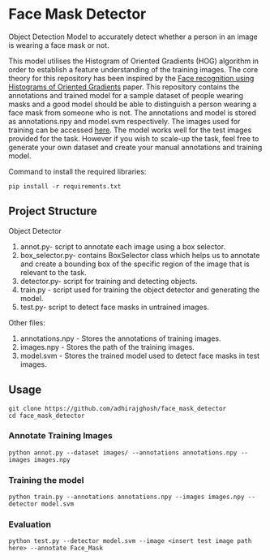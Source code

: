 # Face Mask Detector
Object Detection Model to accurately detect whether a person in an image is wearing a face mask or not.

This model utilises the Histogram of Oriented Gradients (HOG) algorithm in order to establish a feature understanding of the training images. The core theory for this repository has been inspired by the [Face recognition using Histograms of Oriented Gradients](https://d1wqtxts1xzle7.cloudfront.net/42736520/5419ded60cf203f155ae1415.pdf?1455645353=&response-content-disposition=inline%3B+filename%3DFace_recognition_using_Histograms_of_Ori.pdf&Expires=1606743825&Signature=Y3~wag6VlICGOKV7jrUVJQxxoI-xrPkpqbc8ENunMqMNze8mjC7gX4J6XMJO6jOzGMXcH-yGlM1IUE8zseoVSMMtUumOcAmKmZjP5RIpwkVKtVWl0~RynppPZICM3ijFfIkjCiQE~yvGP6hjjbDL-7-sTkD6If6EqGr2eoNX7SIh0JHX12sy5W82p9ZeMf3SV8sp8MbEu7azrefRJ4kvo7wvhQAFe3VeCVDOR08Dk9cCEJFEbTXaDBHNdKUZSin0v18b0hxZnDnSlKa2yDbibETrRmoqnIj8RxTwR0d8vTSREvr6xicK1m~WMVYLp3QdhwlPA1zJ8GJ-QaceFOxgkQ__&Key-Pair-Id=APKAJLOHF5GGSLRBV4ZA) paper. 
This repository contains the annotations and trained model for a sample dataset of people wearing masks and a good model should be able to distinguish a person wearing a face mask from someone who is not. The annotations and model is stored as annotations.npy and model.svm respectively. The images used for training can be accessed [here](https://drive.google.com/drive/folders/1TKa_WhWxJL9Cvr4rh2sKiPhJWf5oUuhj?usp=sharing). The model works well for the test images provided for the task. However if you wish to scale-up the task, feel free to generate your own dataset and create your manual annotations and training model.


Command to install the required libraries:

 	pip install -r requirements.txt  

## Project Structure
Object Detector

1. annot.py- script to annotate each image using a box selector.
2. box_selector.py- contains BoxSelector class which helps us to annotate and create a bounding box of the specific region of the image that is relevant to the task.
3. detector.py- script for training and detecting objects.
4. train.py - script used for training the object detector and generating the model.
5. test.py- script to detect face masks in untrained images.

Other files: 
1. annotations.npy - Stores the annotations of training images.
2. images.npy - Stores the path of the training images.
3. model.svm - Stores the trained model used to detect face masks in test images.

## Usage

    git clone https://github.com/adhirajghosh/face_mask_detector
    cd face_mask_detector
    
### Annotate Training Images
    python annot.py --dataset images/ --annotations annotations.npy --images images.npy

### Training the model
    python train.py --annotations annotations.npy --images images.npy --detector model.svm
    
### Evaluation
    python test.py --detector model.svm --image <insert test image path here> --annotate Face_Mask

